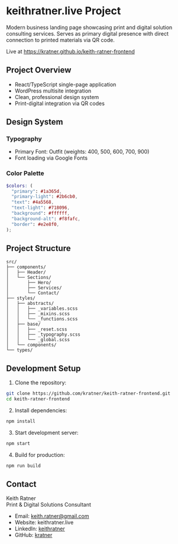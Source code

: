 # keithratner.live Project

Modern business landing page showcasing print and digital solution consulting services. Serves as primary digital presence with direct connection to printed materials via QR code.

Live at https://kratner.github.io/keith-ratner-frontend

## Project Overview

- React/TypeScript single-page application
- WordPress multisite integration
- Clean, professional design system
- Print-digital integration via QR codes

## Design System

### Typography

- Primary Font: Outfit (weights: 400, 500, 600, 700, 900)
- Font loading via Google Fonts

### Color Palette

```scss
$colors: (
  "primary": #1a365d,
  "primary-light": #2b6cb0,
  "text": #4a5568,
  "text-light": #718096,
  "background": #ffffff,
  "background-alt": #f8fafc,
  "border": #e2e8f0,
);
```

## Project Structure

```
src/
├── components/
│   ├── Header/
│   └── Sections/
│       ├── Hero/
│       ├── Services/
│       └── Contact/
├── styles/
│   ├── abstracts/
│   │   ├── _variables.scss
│   │   ├── _mixins.scss
│   │   └── _functions.scss
│   ├── base/
│   │   ├── _reset.scss
│   │   ├── _typography.scss
│   │   └── _global.scss
│   └── components/
└── types/
```

## Development Setup

1. Clone the repository:

```bash
git clone https://github.com/kratner/keith-ratner-frontend.git
cd keith-ratner-frontend
```

2. Install dependencies:

```bash
npm install
```

3. Start development server:

```bash
npm start
```

4. Build for production:

```bash
npm run build
```

## Contact

Keith Ratner  
Print & Digital Solutions Consultant

- Email: keith.ratner@gmail.com
- Website: keithratner.live
- LinkedIn: [keithratner](https://www.linkedin.com/in/keithratner)
- GitHub: [kratner](https://github.com/kratner)
